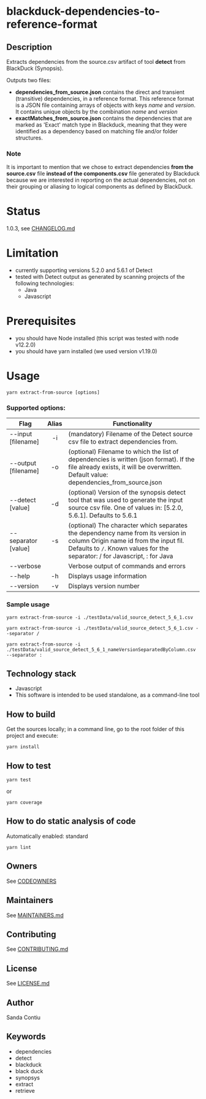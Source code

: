 # blackduck-dependencies-to-reference-format
## Description
Extracts dependencies from the source.csv artifact of tool __detect__ from BlackDuck (Synopsis).

Outputs two files: 
  - __dependencies_from_source.json__ contains the direct and transient (transitive) dependencies, in a reference format. This reference format is a JSON file containing arrays of objects with keys _name_ and _version_. It contains unique objects by the combination _name_ and _version_
  - __exactMatches_from_source.json__ contains the dependencies that are marked as 'Exact' match type in Blackduck, meaning that they were identified as a dependency based on matching file and/or folder structures.

### Note
It is important to mention that we chose to extract dependencies __from the source.csv__ file __instead of the components.csv__ file generated by Blackduck because we are interested in reporting on the actual dependencies, not on their grouping or aliasing to logical components as defined by BlackDuck.

# Status
1.0.3, see [CHANGELOG.md](./CHANGELOG.md)

# Limitation
- currently supporting versions 5.2.0 and 5.6.1 of Detect
- tested with Detect output as generated by scanning projects of the following technologies: 
  - Java
  - Javascript

# Prerequisites
- you should have Node installed (this script was tested with node v12.2.0)
- you should have yarn installed (we used version v1.19.0)

# Usage
```
yarn extract-from-source [options]
```

### Supported options:

| Flag               | Alias | Functionality
| ------------------ |:-----:| -------------------------------------
| --input [filename] |  -i   | (mandatory) Filename of the Detect source csv file to extract dependencies from.
| --output [filename]|  -o   | (optional) Filename to which the list of dependencies is written (json format). If the file already exists, it will be overwritten. Default value: dependencies_from_source.json
| --detect [value]   |  -d   | (optional) Version of the synopsis detect tool that was used to generate the input source csv file. One of values in: [5.2.0, 5.6.1]. Defaults to 5.6.1
| --separator [value]|  -s   | (optional) The character which separates the dependency name from its version in column Origin name id from the input fil. Defaults to `/`. Known values for the separator: / for Javascript, : for Java
| --verbose          |       | Verbose output of commands and errors
| --help             | -h    | Displays usage information
| --version          | -v    | Displays version number



### Sample usage
```
yarn extract-from-source -i ./testData/valid_source_detect_5_6_1.csv
```
```
yarn extract-from-source -i ./testData/valid_source_detect_5_6_1.csv --separator /
```
```
yarn extract-from-source -i ./testData/valid_source_detect_5_6_1_nameVersionSeparatedByColumn.csv --separator :
```
## Technology stack
- Javascript
- This software is intended to be used standalone, as a command-line tool

## How to build
Get the sources locally; in a command line, go to the root folder of this project and execute:
```
yarn install
```
## How to test
```
yarn test
```
or 
```
yarn coverage
```

## How to do static analysis of code
Automatically enabled: standard
```
yarn lint
```

## Owners
See [CODEOWNERS](./CODEOWNERS)

## Maintainers
See [MAINTAINERS.md](./MAINTAINERS.md)

## Contributing
See [CONTRIBUTING.md](./CONTRIBUTING.md)

## License
See [LICENSE.md](./LICENSE.md)

## Author
Sanda Contiu

## Keywords
  - dependencies
  - detect
  - blackduck
  - black duck
  - synopsys
  - extract
  - retrieve